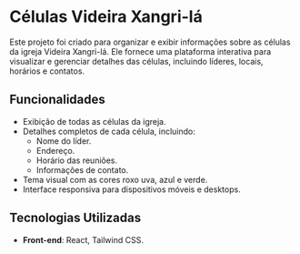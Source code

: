 # Células Videira Xangri-lá

Este projeto foi criado para organizar e exibir informações sobre as células da igreja Videira Xangri-lá. Ele fornece uma plataforma interativa para visualizar e gerenciar detalhes das células, incluindo líderes, locais, horários e contatos.

## Funcionalidades

- Exibição de todas as células da igreja.
- Detalhes completos de cada célula, incluindo:
  - Nome do líder.
  - Endereço.
  - Horário das reuniões.
  - Informações de contato.
- Tema visual com as cores roxo uva, azul e verde.
- Interface responsiva para dispositivos móveis e desktops.

## Tecnologias Utilizadas

- **Front-end**: React, Tailwind CSS.
